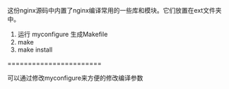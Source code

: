 这份nginx源码中内置了nginx编译常用的一些库和模块。它们放置在ext文件夹中。

1. 运行 myconfigure 生成Makefile
2. make
3. make install

=======================

可以通过修改myconfigure来方便的修改编译参数
